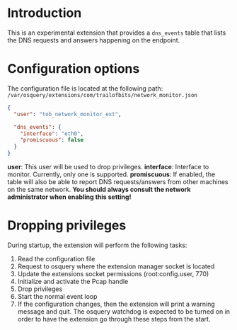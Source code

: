 # Introduction
This is an experimental extension that provides a `dns_events` table that lists the DNS requests and answers happening on the endpoint.

# Configuration options
The configuration file is located at the following path: `/var/osquery/extensions/com/trailofbits/network_monitor.json`

``` json
{
  "user": "tob_network_monitor_ext",

  "dns_events": {
    "interface": "eth0",
    "promiscuous": false
  }
}
```

**user**: This user will be used to drop privileges.
**interface**: Interface to monitor. Currently, only one is supported.
**promiscuous**: If enabled, the table will also be able to report DNS requests/answers from other machines on the same network. **You should always consult the network administrator when enabling this setting!**

# Dropping privileges
During startup, the extension will perform the following tasks:

1. Read the configuration file
2. Request to osquery where the extension manager socket is located
3. Update the extensions socket permissions (root:config.user, 770)
4. Initialize and activate the Pcap handle
5. Drop privileges
6. Start the normal event loop
7. If the configuration changes, then the extension will print a warning message and quit. The osquery watchdog is expected to be turned on in order to have the extension go through these steps from the start.
